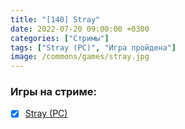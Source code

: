 ```yaml
---
title: "[140] Stray"
date: 2022-07-20 09:00:00 +0300
categories: ["Стримы"]
tags: ["Stray (PC)", "Игра пройдена"]
image: /commons/games/stray.jpg
---
```


### Игры на стриме:
+ [x] [Stray (PC)](/tags/stray-pc)
